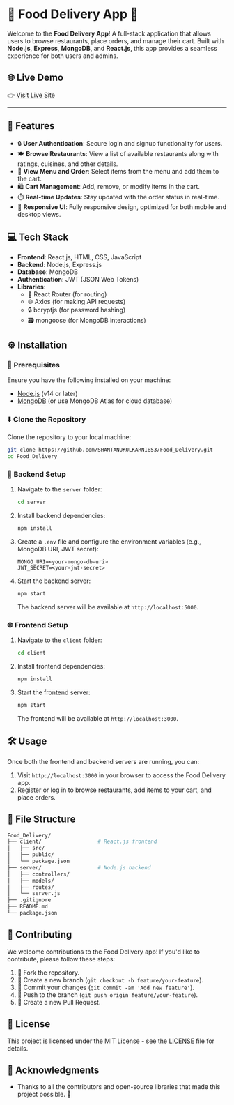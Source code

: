 

# 🍔 Food Delivery App 🚀

Welcome to the **Food Delivery App**! A full-stack application that allows users to browse restaurants, place orders, and manage their cart. Built with **Node.js**, **Express**, **MongoDB**, and **React.js**, this app provides a seamless experience for both users and admins.

## 🌐 Live Demo  
👉 [Visit Live Site]([https://linkedin-clone-git-main-shantanukulkarni853-gmailcoms-projects.vercel.app/](https://vercel.com/shantanukulkarni853-gmailcoms-projects/food-delivery/HPcuXa5xchf5qeFWMxwti4SWtMrp))

---

## 🌟 Features

- 🔒 **User Authentication**: Secure login and signup functionality for users.
- 🍽️ **Browse Restaurants**: View a list of available restaurants along with ratings, cuisines, and other details.
- 🛒 **View Menu and Order**: Select items from the menu and add them to the cart.
- 🛍️ **Cart Management**: Add, remove, or modify items in the cart.
- ⏱️ **Real-time Updates**: Stay updated with the order status in real-time.
- 📱 **Responsive UI**: Fully responsive design, optimized for both mobile and desktop views.

## 💻 Tech Stack

- **Frontend**: React.js, HTML, CSS, JavaScript
- **Backend**: Node.js, Express.js
- **Database**: MongoDB
- **Authentication**: JWT (JSON Web Tokens)
- **Libraries**:
  - 📍 React Router (for routing)
  - 🌐 Axios (for making API requests)
  - 🔒 bcryptjs (for password hashing)
  - 🗃️ mongoose (for MongoDB interactions)

## ⚙️ Installation

### 📍 Prerequisites

Ensure you have the following installed on your machine:

- [Node.js](https://nodejs.org/) (v14 or later)
- [MongoDB](https://www.mongodb.com/) (or use MongoDB Atlas for cloud database)

### ⬇️ Clone the Repository

Clone the repository to your local machine:

```bash
git clone https://github.com/SHANTANUKULKARNI853/Food_Delivery.git
cd Food_Delivery
```

### 🔧 Backend Setup

1. Navigate to the `server` folder:

   ```bash
   cd server
   ```

2. Install backend dependencies:

   ```bash
   npm install
   ```

3. Create a `.env` file and configure the environment variables (e.g., MongoDB URI, JWT secret):

   ```env
   MONGO_URI=<your-mongo-db-uri>
   JWT_SECRET=<your-jwt-secret>
   ```

4. Start the backend server:

   ```bash
   npm start
   ```

   The backend server will be available at `http://localhost:5000`.

### 🌐 Frontend Setup

1. Navigate to the `client` folder:

   ```bash
   cd client
   ```

2. Install frontend dependencies:

   ```bash
   npm install
   ```

3. Start the frontend server:

   ```bash
   npm start
   ```

   The frontend will be available at `http://localhost:3000`.

## 🛠️ Usage

Once both the frontend and backend servers are running, you can:

1. Visit `http://localhost:3000` in your browser to access the Food Delivery app.
2. Register or log in to browse restaurants, add items to your cart, and place orders.

## 📂 File Structure

```bash
Food_Delivery/
├── client/                  # React.js frontend
│   ├── src/                 
│   ├── public/
│   └── package.json
├── server/                  # Node.js backend
│   ├── controllers/
│   ├── models/
│   ├── routes/
│   └── server.js
├── .gitignore
├── README.md
└── package.json
```

## 🤝 Contributing

We welcome contributions to the Food Delivery app! If you'd like to contribute, please follow these steps:

1. 🍴 Fork the repository.
2. 🌿 Create a new branch (`git checkout -b feature/your-feature`).
3. 📝 Commit your changes (`git commit -am 'Add new feature'`).
4. 🚀 Push to the branch (`git push origin feature/your-feature`).
5. 🔀 Create a new Pull Request.

## 📜 License

This project is licensed under the MIT License - see the [LICENSE](LICENSE) file for details.

## 🙏 Acknowledgments

- Thanks to all the contributors and open-source libraries that made this project possible. 🎉
